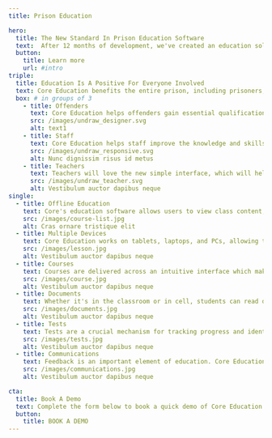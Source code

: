 ```yaml
---
title: Prison Education

hero:
  title: The New Standard In Prison Education Software
  text:  After 12 months of development, we've created an education solution which will help thousands of inmates around the world study, gain qualifications and desist from crime.
  button:
    title: Learn more
    url: #intro
triple:
  title: Education Is A Positive For Everyone Involved
  text: Core Education benefits the entire prison, including prisoners, staff, teachers.
  box: # in groups of 3
    - title: Offenders
      text: Core Education helps offenders gain essential qualifications which will help them live a life without crime.
      src: /images/undraw_designer.svg
      alt: text1
    - title: Staff 
      text: Core Education helps staff improve the knowledge and skills required to perform their role efficiently.
      src: /images/undraw_responsive.svg
      alt: Nunc dignissim risus id metus
    - title: Teachers
      text: Teachers will love the new simple interface, which will help them control and deliver classes more effectively.
      src: /images/undraw_teacher.svg
      alt: Vestibulum auctor dapibus neque
single:
  - title: Offline Education
    text: Core's education software allows users to view class content, complete coursework, and upload and download documentation offline!
    src: /images/course-list.jpg
    alt: Cras ornare tristique elit
  - title: Multiple Devices
    text: Core Education works on tablets, laptops, and PCs, allowing the customer to choose the best device for their environment and users. 
    src: /images/lesson.jpg
    alt: Vestibulum auctor dapibus neque
  - title: Courses
    text: Courses are delivered across an intuitive interface which makes the education process a lot easier. Courses can include lessons and additional learning materials in multiple formats.
    src: /images/course.jpg
    alt: Vestibulum auctor dapibus neque
  - title: Documents
    text: Whether it's in the classroom or in cell, students can read documentation, write notes, and submit coursework in just a few simple steps.
    src: /images/documents.jpg
    alt: Vestibulum auctor dapibus neque
  - title: Tests
    text: Tests are a crucial mechanism for tracking progress and identifying students who need additional help. They're also a great motivator, especially when combined with certifications.
    src: /images/tests.jpg
    alt: Vestibulum auctor dapibus neque
  - title: Communications
    text: Feedback is an important element of education. Core Education simplifies the communication and feedback process with in-built messaging.
    src: /images/communications.jpg
    alt: Vestibulum auctor dapibus neque

cta:
  title: Book A Demo
  text: Complete the form below to book a quick demo of Core Education.
  button:
    title: BOOK A DEMO
---
```

